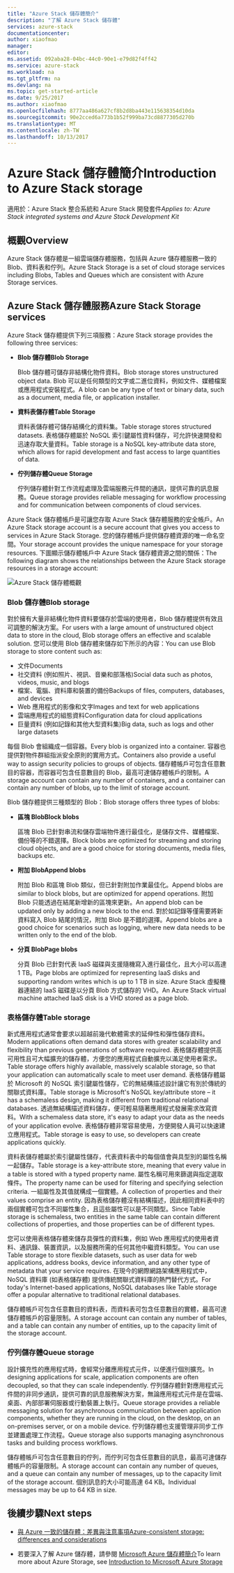 ```yaml
---
title: "Azure Stack 儲存體簡介"
description: "了解 Azure Stack 儲存體"
services: azure-stack
documentationcenter: 
author: xiaofmao
manager: 
editor: 
ms.assetid: 092aba28-04bc-44c0-90e1-e79d82f4ff42
ms.service: azure-stack
ms.workload: na
ms.tgt_pltfrm: na
ms.devlang: na
ms.topic: get-started-article
ms.date: 9/25/2017
ms.author: xiaofmao
ms.openlocfilehash: 8777aa486a627cf8b2d8ba443e115638354d10da
ms.sourcegitcommit: 90e2cced6a773b1b52f999ba73cd8877305d270b
ms.translationtype: MT
ms.contentlocale: zh-TW
ms.lasthandoff: 10/13/2017
---
```

# <a name="introduction-to-azure-stack-storage"></a><span data-ttu-id="1f029-103">Azure Stack 儲存體簡介</span><span class="sxs-lookup"><span data-stu-id="1f029-103">Introduction to Azure Stack storage</span></span>

<span data-ttu-id="1f029-104">適用於：Azure Stack 整合系統和 Azure Stack 開發套件</span><span class="sxs-lookup"><span data-stu-id="1f029-104">*Applies to: Azure Stack integrated systems and Azure Stack Development Kit*</span></span>

## <a name="overview"></a><span data-ttu-id="1f029-105">概觀</span><span class="sxs-lookup"><span data-stu-id="1f029-105">Overview</span></span>
<span data-ttu-id="1f029-106">Azure Stack 儲存體是一組雲端儲存體服務，包括與 Azure 儲存體服務一致的 Blob、資料表和佇列。</span><span class="sxs-lookup"><span data-stu-id="1f029-106">Azure Stack Storage is a set of cloud storage services including Blobs, Tables and Queues which are consistent with Azure Storage services.</span></span>

## <a name="azure-stack-storage-services"></a><span data-ttu-id="1f029-107">Azure Stack 儲存體服務</span><span class="sxs-lookup"><span data-stu-id="1f029-107">Azure Stack Storage services</span></span>
<span data-ttu-id="1f029-108">Azure Stack 儲存體提供下列三項服務：</span><span class="sxs-lookup"><span data-stu-id="1f029-108">Azure Stack storage provides the following three services:</span></span>

* <span data-ttu-id="1f029-109">**Blob 儲存體**</span><span class="sxs-lookup"><span data-stu-id="1f029-109">**Blob Storage**</span></span> 

    <span data-ttu-id="1f029-110">Blob 儲存體可儲存非結構化物件資料。</span><span class="sxs-lookup"><span data-stu-id="1f029-110">Blob storage stores unstructured object data.</span></span> <span data-ttu-id="1f029-111">Blob 可以是任何類型的文字或二進位資料，例如文件、媒體檔案或應用程式安裝程式。</span><span class="sxs-lookup"><span data-stu-id="1f029-111">A blob can be any type of text or binary data, such as a document, media file, or application installer.</span></span>
* <span data-ttu-id="1f029-112">**資料表儲存體**</span><span class="sxs-lookup"><span data-stu-id="1f029-112">**Table Storage**</span></span> 

    <span data-ttu-id="1f029-113">資料表儲存體可儲存結構化的資料集。</span><span class="sxs-lookup"><span data-stu-id="1f029-113">Table storage stores structured datasets.</span></span> <span data-ttu-id="1f029-114">表格儲存體屬於 NoSQL 索引鍵屬性資料儲存，可允許快速開發和迅速存取大量資料。</span><span class="sxs-lookup"><span data-stu-id="1f029-114">Table storage is a NoSQL key-attribute data store, which allows for rapid development and fast access to large quantities of data.</span></span>
* <span data-ttu-id="1f029-115">**佇列儲存體**</span><span class="sxs-lookup"><span data-stu-id="1f029-115">**Queue Storage**</span></span> 

    <span data-ttu-id="1f029-116">佇列儲存體針對工作流程處理及雲端服務元件間的通訊，提供可靠的訊息服務。</span><span class="sxs-lookup"><span data-stu-id="1f029-116">Queue storage provides reliable messaging for workflow processing and for communication between components of cloud services.</span></span>

<span data-ttu-id="1f029-117">Azure Stack 儲存體帳戶是可讓您存取 Azure Stack 儲存體服務的安全帳戶。</span><span class="sxs-lookup"><span data-stu-id="1f029-117">An Azure Stack storage account is a secure account that gives you access to services in Azure Stack Storage.</span></span> <span data-ttu-id="1f029-118">您的儲存體帳戶提供儲存體資源的唯一命名空間。</span><span class="sxs-lookup"><span data-stu-id="1f029-118">Your storage account provides the unique namespace for your storage resources.</span></span> <span data-ttu-id="1f029-119">下圖顯示儲存體帳戶中 Azure Stack 儲存體資源之間的關係：</span><span class="sxs-lookup"><span data-stu-id="1f029-119">The following diagram shows the relationships between the Azure Stack storage resources in a storage account:</span></span>

![Azure Stack 儲存體概觀](media/azure-stack-storage-overview/AzureStackStorageOverview.png)


### <a name="blob-storage"></a><span data-ttu-id="1f029-121">Blob 儲存體</span><span class="sxs-lookup"><span data-stu-id="1f029-121">Blob storage</span></span>

<span data-ttu-id="1f029-122">對於擁有大量非結構化物件資料要儲存於雲端的使用者，Blob 儲存體提供有效且可調整的解決方案。</span><span class="sxs-lookup"><span data-stu-id="1f029-122">For users with a large amount of unstructured object data to store in the cloud, Blob storage offers an effective and scalable solution.</span></span> <span data-ttu-id="1f029-123">您可以使用 Blob 儲存體來儲存如下所示的內容：</span><span class="sxs-lookup"><span data-stu-id="1f029-123">You can use Blob storage to store content such as:</span></span>

* <span data-ttu-id="1f029-124">文件</span><span class="sxs-lookup"><span data-stu-id="1f029-124">Documents</span></span>
* <span data-ttu-id="1f029-125">社交資料 (例如照片、視訊、音樂和部落格)</span><span class="sxs-lookup"><span data-stu-id="1f029-125">Social data such as photos, videos, music, and blogs</span></span>
* <span data-ttu-id="1f029-126">檔案、電腦、資料庫和裝置的備份</span><span class="sxs-lookup"><span data-stu-id="1f029-126">Backups of files, computers, databases, and devices</span></span>
* <span data-ttu-id="1f029-127">Web 應用程式的影像和文字</span><span class="sxs-lookup"><span data-stu-id="1f029-127">Images and text for web applications</span></span>
* <span data-ttu-id="1f029-128">雲端應用程式的組態資料</span><span class="sxs-lookup"><span data-stu-id="1f029-128">Configuration data for cloud applications</span></span>
* <span data-ttu-id="1f029-129">巨量資料 (例如記錄和其他大型資料集)</span><span class="sxs-lookup"><span data-stu-id="1f029-129">Big data, such as logs and other large datasets</span></span>

<span data-ttu-id="1f029-130">每個 Blob 會組織成一個容器。</span><span class="sxs-lookup"><span data-stu-id="1f029-130">Every blob is organized into a container.</span></span> <span data-ttu-id="1f029-131">容器也提供對物件群組指派安全原則的實用方式。</span><span class="sxs-lookup"><span data-stu-id="1f029-131">Containers also provide a useful way to assign security policies to groups of objects.</span></span> <span data-ttu-id="1f029-132">儲存體帳戶可包含任意數目的容器，而容器可包含任意數目的 Blob，最高可達儲存體帳戶的限制。</span><span class="sxs-lookup"><span data-stu-id="1f029-132">A storage account can contain any number of containers, and a container can contain any number of blobs, up to the limit of storage account.</span></span>

<span data-ttu-id="1f029-133">Blob 儲存體提供三種類型的 Blob：</span><span class="sxs-lookup"><span data-stu-id="1f029-133">Blob storage offers three types of blobs:</span></span> 
* <span data-ttu-id="1f029-134">**區塊 Blob**</span><span class="sxs-lookup"><span data-stu-id="1f029-134">**Block blobs**</span></span> 

    <span data-ttu-id="1f029-135">區塊 Blob 已針對串流和儲存雲端物件進行最佳化，是儲存文件、媒體檔案、備份等的不錯選擇。</span><span class="sxs-lookup"><span data-stu-id="1f029-135">Block blobs are optimized for streaming and storing cloud objects, and are a good choice for storing documents, media files, backups etc.</span></span>
* <span data-ttu-id="1f029-136">**附加 Blob**</span><span class="sxs-lookup"><span data-stu-id="1f029-136">**Append blobs**</span></span> 

    <span data-ttu-id="1f029-137">附加 Blob 和區塊 Blob 類似，但已針對附加作業最佳化。</span><span class="sxs-lookup"><span data-stu-id="1f029-137">Append blobs are similar to block blobs, but are optimized for append operations.</span></span> <span data-ttu-id="1f029-138">附加 Blob 只能透過在結尾新增新的區塊來更新。</span><span class="sxs-lookup"><span data-stu-id="1f029-138">An append blob can be updated only by adding a new block to the end.</span></span> <span data-ttu-id="1f029-139">對於如記錄等僅需要將新資料寫入 Blob 結尾的情況，附加 Blob 是不錯的選擇。</span><span class="sxs-lookup"><span data-stu-id="1f029-139">Append blobs are a good choice for scenarios such as logging, where new data needs to be written only to the end of the blob.</span></span>
* <span data-ttu-id="1f029-140">**分頁 Blob**</span><span class="sxs-lookup"><span data-stu-id="1f029-140">**Page blobs**</span></span> 

    <span data-ttu-id="1f029-141">分頁 Blob 已針對代表 IaaS 磁碟與支援隨機寫入進行最佳化，且大小可以高達 1 TB。</span><span class="sxs-lookup"><span data-stu-id="1f029-141">Page blobs are optimized for representing IaaS disks and supporting random writes which is up to 1 TB in size.</span></span> <span data-ttu-id="1f029-142">Azure Stack 虛擬機器連結的 IaaS 磁碟是以分頁 Blob 方式儲存的 VHD。</span><span class="sxs-lookup"><span data-stu-id="1f029-142">An Azure Stack virtual machine attached IaaS disk is a VHD stored as a page blob.</span></span>


### <a name="table-storage"></a><span data-ttu-id="1f029-143">表格儲存體</span><span class="sxs-lookup"><span data-stu-id="1f029-143">Table storage</span></span>
<span data-ttu-id="1f029-144">新式應用程式通常會要求以超越前幾代軟體需求的延伸性和彈性儲存資料。</span><span class="sxs-lookup"><span data-stu-id="1f029-144">Modern applications often demand data stores with greater scalability and flexibility than previous generations of software required.</span></span> <span data-ttu-id="1f029-145">表格儲存體提供高可用性且可大幅擴充的儲存體，方便您的應用程式自動擴充以滿足使用者需求。</span><span class="sxs-lookup"><span data-stu-id="1f029-145">Table storage offers highly available, massively scalable storage, so that your application can automatically scale to meet user demand.</span></span> <span data-ttu-id="1f029-146">表格儲存體屬於 Microsoft 的 NoSQL 索引鍵屬性儲存，它的無結構描述設計讓它有別於傳統的關聯式資料庫。</span><span class="sxs-lookup"><span data-stu-id="1f029-146">Table storage is Microsoft's NoSQL key/attribute store – it has a schemaless design, making it different from traditional relational databases.</span></span> <span data-ttu-id="1f029-147">透過無結構描述資料儲存，便可輕易隨著應用程式發展需求改寫資料。</span><span class="sxs-lookup"><span data-stu-id="1f029-147">With a schemaless data store, it's easy to adapt your data as the needs of your application evolve.</span></span> <span data-ttu-id="1f029-148">表格儲存體非常容易使用，方便開發人員可以快速建立應用程式。</span><span class="sxs-lookup"><span data-stu-id="1f029-148">Table storage is easy to use, so developers can create applications quickly.</span></span>

<span data-ttu-id="1f029-149">資料表儲存體屬於索引鍵屬性儲存，代表資料表中的每個值會與具型別的屬性名稱一起儲存。</span><span class="sxs-lookup"><span data-stu-id="1f029-149">Table storage is a key-attribute store, meaning that every value in a table is stored with a typed property name.</span></span> <span data-ttu-id="1f029-150">屬性名稱可用來篩選與指定選取條件。</span><span class="sxs-lookup"><span data-stu-id="1f029-150">The property name can be used for filtering and specifying selection criteria.</span></span> <span data-ttu-id="1f029-151">一組屬性及其值就構成一個實體。</span><span class="sxs-lookup"><span data-stu-id="1f029-151">A collection of properties and their values comprise an entity.</span></span> <span data-ttu-id="1f029-152">因為表格儲存體沒有結構描述，因此相同資料表中的兩個實體可包含不同屬性集合，且這些屬性可以是不同類型。</span><span class="sxs-lookup"><span data-stu-id="1f029-152">Since Table storage is schemaless, two entities in the same table can contain different collections of properties, and those properties can be of different types.</span></span>

<span data-ttu-id="1f029-153">您可以使用表格儲存體來儲存具彈性的資料集，例如 Web 應用程式的使用者資料、通訊錄、裝置資訊，以及服務所需的任何其他中繼資料類型。</span><span class="sxs-lookup"><span data-stu-id="1f029-153">You can use Table storage to store flexible datasets, such as user data for web applications, address books, device information, and any other type of metadata that your service requires.</span></span> <span data-ttu-id="1f029-154">在現今的網際網路架構應用程式中，NoSQL 資料庫 (如表格儲存體) 提供傳統關聯式資料庫的熱門替代方式。</span><span class="sxs-lookup"><span data-stu-id="1f029-154">For today's Internet-based applications, NoSQL databases like Table storage offer a popular alternative to traditional relational databases.</span></span>

<span data-ttu-id="1f029-155">儲存體帳戶可包含任意數目的資料表，而資料表可包含任意數目的實體，最高可達儲存體帳戶的容量限制。</span><span class="sxs-lookup"><span data-stu-id="1f029-155">A storage account can contain any number of tables, and a table can contain any number of entities, up to the capacity limit of the storage account.</span></span>

### <a name="queue-storage"></a><span data-ttu-id="1f029-156">佇列儲存體</span><span class="sxs-lookup"><span data-stu-id="1f029-156">Queue storage</span></span>
<span data-ttu-id="1f029-157">設計擴充性的應用程式時，會經常分離應用程式元件，以便進行個別擴充。</span><span class="sxs-lookup"><span data-stu-id="1f029-157">In designing applications for scale, application components are often decoupled, so that they can scale independently.</span></span> <span data-ttu-id="1f029-158">佇列儲存體針對應用程式元件間的非同步通訊，提供可靠的訊息服務解決方案，無論應用程式元件是在雲端、桌面、內部部署伺服器或行動裝置上執行。</span><span class="sxs-lookup"><span data-stu-id="1f029-158">Queue storage provides a reliable messaging solution for asynchronous communication between application components, whether they are running in the cloud, on the desktop, on an on-premises server, or on a mobile device.</span></span> <span data-ttu-id="1f029-159">佇列儲存體也支援管理非同步工作並建置處理工作流程。</span><span class="sxs-lookup"><span data-stu-id="1f029-159">Queue storage also supports managing asynchronous tasks and building process workflows.</span></span>

<span data-ttu-id="1f029-160">儲存體帳戶可包含任意數目的佇列，而佇列可包含任意數目的訊息，最高可達儲存體帳戶的容量限制。</span><span class="sxs-lookup"><span data-stu-id="1f029-160">A storage account can contain any number of queues, and a queue can contain any number of messages, up to the capacity limit of the storage account.</span></span> <span data-ttu-id="1f029-161">個別訊息的大小可能高達 64 KB。</span><span class="sxs-lookup"><span data-stu-id="1f029-161">Individual messages may be up to 64 KB in size.</span></span>

## <a name="next-steps"></a><span data-ttu-id="1f029-162">後續步驟</span><span class="sxs-lookup"><span data-stu-id="1f029-162">Next steps</span></span>
* [<span data-ttu-id="1f029-163">與 Azure 一致的儲存體：差異與注意事項</span><span class="sxs-lookup"><span data-stu-id="1f029-163">Azure-consistent storage: differences and considerations</span></span>](azure-stack-acs-differences.md)

* <span data-ttu-id="1f029-164">若要深入了解 Azure 儲存體，請參閱 [Microsoft Azure 儲存體簡介](../../storage/common/storage-introduction.md)</span><span class="sxs-lookup"><span data-stu-id="1f029-164">To learn more about Azure Storage, see [Introduction to Microsoft Azure Storage](../../storage/common/storage-introduction.md)</span></span>

